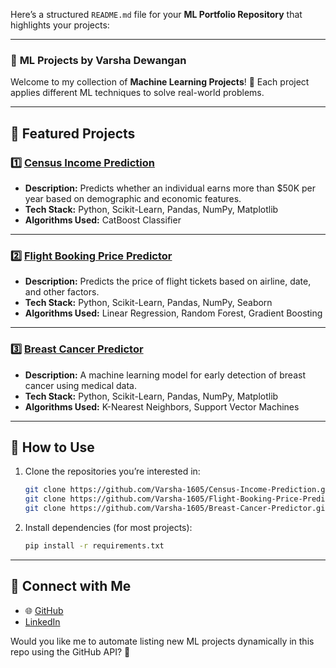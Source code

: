 Here’s a structured `README.md` file for your **ML Portfolio Repository** that highlights your projects:  

---

### 📂 **ML Projects by Varsha Dewangan**  

Welcome to my collection of **Machine Learning Projects**! 🚀 Each project applies different ML techniques to solve real-world problems.  

---

## 📌 **Featured Projects**  

### 1️⃣ [Census Income Prediction](https://github.com/Varsha-1605/Census-Income-Prediction)  
- **Description:** Predicts whether an individual earns more than $50K per year based on demographic and economic features.  
- **Tech Stack:** Python, Scikit-Learn, Pandas, NumPy, Matplotlib  
- **Algorithms Used:** CatBoost Classifier

---

### 2️⃣ [Flight Booking Price Predictor](https://github.com/Varsha-1605/Flight-Booking-Price-Predictor)  
- **Description:** Predicts the price of flight tickets based on airline, date, and other factors.  
- **Tech Stack:** Python, Scikit-Learn, Pandas, NumPy, Seaborn  
- **Algorithms Used:** Linear Regression, Random Forest, Gradient Boosting  

---

### 3️⃣ [Breast Cancer Predictor](https://github.com/Varsha-1605/Breast-Cancer-Predictor)  
- **Description:** A machine learning model for early detection of breast cancer using medical data.  
- **Tech Stack:** Python, Scikit-Learn, Pandas, NumPy, Matplotlib  
- **Algorithms Used:** K-Nearest Neighbors, Support Vector Machines

---

## 🚀 **How to Use**  
1. Clone the repositories you’re interested in:  
   ```bash
   git clone https://github.com/Varsha-1605/Census-Income-Prediction.git
   git clone https://github.com/Varsha-1605/Flight-Booking-Price-Predictor.git
   git clone https://github.com/Varsha-1605/Breast-Cancer-Predictor.git
   ```
2. Install dependencies (for most projects):  
   ```bash
   pip install -r requirements.txt
   ```

---

## 🔗 **Connect with Me**  
- 🌐 [GitHub](https://github.com/Varsha-1605)
- [LinkedIn](https://www.linkedin.com/in/varsha-dewangan-197983256/)


Would you like me to automate listing new ML projects dynamically in this repo using the GitHub API? 🚀
